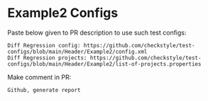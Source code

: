 # Example2 Configs
Paste below given to PR description to use such test configs:
```
Diff Regression config: https://github.com/checkstyle/test-configs/blob/main/Header/Example2/config.xml
Diff Regression projects: https://github.com/checkstyle/test-configs/blob/main/Header/Example2/list-of-projects.properties
```
Make comment in PR:
```
Github, generate report
```
